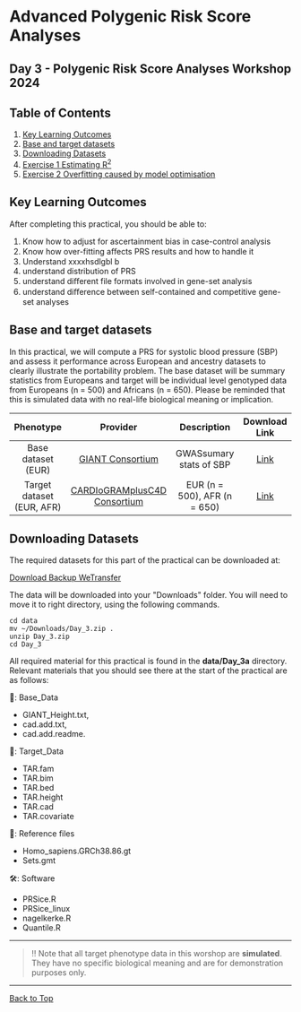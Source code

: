 # Advanced Polygenic Risk Score Analyses

## Day 3 - Polygenic Risk Score Analyses Workshop 2024

## Table of Contents

  1. [Key Learning Outcomes](#key-learning-outcomes)
  2. [Base and target datasets](#Base-and-target-datasets)
  3. [Downloading Datasets](#Downloading-Datasets) 
  4. [Exercise 1 Estimating R<sup>2</sup> ](#exercise-1-estimating-r2)
  5. [Exercise 2 Overfitting caused by model optimisation](#exercise-2-Overfitting-caused-by-model-optimisation)


      
      

## Key Learning Outcomes
After completing this practical, you should be able to:
  1. Know how to adjust for ascertainment bias in case-control analysis
  2. Know how over-fitting aﬀects PRS results and how to handle it 
  3. Understand xxxxhsdlgbl b
  4. understand distribution of PRS
  5. understand diﬀerent file formats involved in gene-set analysis
  6. understand diﬀerence between self-contained and competitive gene-set analyses
     

## Base and target datasets 
In this practical, we will compute a PRS for systolic blood pressure (SBP) and assess it performance across European and ancestry datasets to clearly illustrate the portability problem. The base dataset will be summary statistics from Europeans and target will be individual level genotyped data from Europeans (n = 500) and Africans (n = 650). Please be reminded that this is simulated data with no real-life biological meaning or implication. 

|**Phenotype**|**Provider**|**Description**|**Download Link**|
|:---:|:---:|:---:|:---:|
|Base dataset (EUR)|[GIANT Consortium](https://portals.broadinstitute.org/collaboration/giant/index.php/GIANT_consortium_data_files)|GWASsumary stats of SBP| [Link](https://portals.broadinstitute.org/collaboration/giant/images/0/01/GIANT_HEIGHT_Wood_et_al_2014_publicrelease_HapMapCeuFreq.txt.gz)|
|Target dataset (EUR, AFR)|[CARDIoGRAMplusC4D Consortium](http://www.cardiogramplusc4d.org/)|EUR (n = 500), AFR (n = 650)| [Link](http://www.cardiogramplusc4d.org/media/cardiogramplusc4d-consortium/data-downloads/cad.additive.Oct2015.pub.zip)|


## Downloading Datasets

The required datasets for this part of the practical can be downloaded at:       

[Download Backup WeTransfer](https://we.tl/t-YO8YbDjDK7)        

The data will be downloaded into your "Downloads" folder. You will need to move it to right directory, using the following commands.



```
cd data
mv ~/Downloads/Day_3.zip .
unzip Day_3.zip
cd Day_3
```

All required material for this practical is found in the **data/Day_3a** directory. Relevant materials that you should see there at the start of the practical are as follows:

 📂: Base_Data
  - GIANT_Height.txt,
  - cad.add.txt,
  - cad.add.readme.

 📂: Target_Data
  - TAR.fam
  - TAR.bim
  - TAR.bed
  - TAR.height
  - TAR.cad 
  - TAR.covariate
    
  📁: Reference files
   - Homo_sapiens.GRCh38.86.gt
   - Sets.gmt
     
 🛠️: Software
  - PRSice.R 
  - PRSice_linux
  - nagelkerke.R
  - Quantile.R
    
---
> 
> ‼️ Note that all target phenotype data in this worshop are **simulated**. They have no specific biological meaning and are for demonstration purposes only. 
> 
---
<a href="#top">[Back to Top](#table-of-contents)</a>



